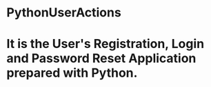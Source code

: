 # PythonUserActions

# It is the User's Registration, Login and Password Reset Application prepared with Python.
